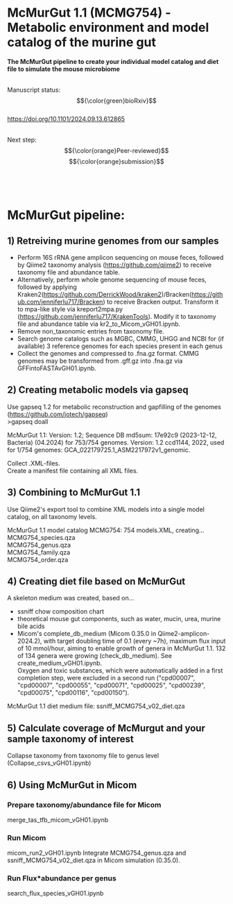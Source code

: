 # McMurGut 1.1 (MCMG754) - Metabolic environment and model catalog of the murine gut  
**The McMurGut pipeline to create your individual model catalog and diet file to simulate the mouse microbiome**  
<br />

Manuscript status: $${\color{green}bioRxiv}$$  
https://doi.org/10.1101/2024.09.13.612865  
<br />

Next step: $${\color{orange}Peer-reviewed}$$ $${\color{orange}submission}$$
<br />
<br />
<br />

# McMurGut pipeline:

## 1) Retreiving murine genomes from our samples  

- Perform 16S rRNA gene amplicon sequencing on mouse feces, followed by Qiime2 taxonomy analysis (https://github.com/qiime2) to receive taxonomy file and abundance table.
- Alternatively, perform whole genome sequencing of mouse feces, followed by applying Kraken2(https://github.com/DerrickWood/kraken2)/Bracken(https://github.com/jenniferlu717/Bracken) to receive Bracken output. Transform it to mpa-like style via kreport2mpa.py (https://github.com/jenniferlu717/KrakenTools). Modify it to taxonomy file and abundance table via kr2_to_Micom_vGH01.ipynb.
- Remove non_taxonomic entries from taxonomy file.
- Search genome catalogs such as MGBC, CMMG, UHGG and NCBI for (if available) 3 reference genomes for each species present in each genus
- Collect the genomes and compressed to .fna.gz format. CMMG genomes may be transformed from .gff.gz into .fna.gz via GFFintoFASTAvGH01.ipynb.

## 2) Creating metabolic models via gapseq  

Use gapseq 1.2 for metabolic reconstruction and gapfilling of the genomes (https://github.com/jotech/gapseq)  
    >gapseq doall

McMurGut 1.1:
Version: 1.2; Sequence DB md5sum: 17e92c9 (2023-12-12, Bacteria) (04.2024) for 753/754 genomes.
Version: 1.2 ccd1144, 2022,  used for 1/754 genomes: GCA_022179725.1_ASM2217972v1_genomic.  

Collect .XML-files.  
Create a manifest file containing all XML files.

## 3) Combining to McMurGut 1.1  

Use Qiime2's export tool to combine XML models into a single model catalog, on all taxonomy levels.  

McMurGut 1.1 model catalog MCMG754: 
754 models.XML, creating...  
MCMG754_species.qza  
MCMG754_genus.qza  
MCMG754_family.qza  
MCMG754_order.qza  



## 4) Creating diet file based on McMurGut  

A skeleton medium was created, based on...  
- ssniff chow composition chart  
- theoretical mouse gut components, such as water, mucin, urea, murine bile acids  
- Micom's complete_db_medium (Micom 0.35.0 in Qiime2-amplicon-2024.2), with target doubling time of 0.1 (every ~7h), maximum flux input of 10 mmol/hour, aiming to enable growth of genera in McMurGut 1.1. 132 of 134 genera were growing (check_db_medium). See create_medium_vGH01.ipynb.  
Oxygen and toxic substances, which were automatically added in a first completion step, were excluded in a second run ("cpd00007", "cpd00007", "cpd00055", "cpd00071", "cpd00025", "cpd00239", "cpd00075", "cpd00116", "cpd00150").  

McMurGut 1.1 diet medium file:
ssniff_MCMG754_v02_diet.qza  

## 5) Calculate coverage of McMurgut and your sample taxonomy of interest

Collapse taxonomy from taxonomy file to genus level (Collapse_csvs_vGH01.ipynb)

## 6) Using McMurGut in Micom

### Prepare taxonomy/abundance file for Micom 
merge_tas_tfb_micom_vGH01.ipynb  


### Run Micom
micom_run2_vGH01.ipynb
Integrate MCMG754_genus.qza and ssniff_MCMG754_v02_diet.qza in Micom simulation (0.35.0).  

### Run Flux\*abundance per genus
search_flux_species_vGH01.ipynb


